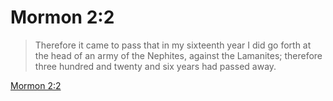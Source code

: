 # Mormon 2:2

> Therefore it came to pass that in my sixteenth year I did go forth at the head of an army of the Nephites, against the Lamanites; therefore three hundred and twenty and six years had passed away.

[Mormon 2:2](https://www.churchofjesuschrist.org/study/scriptures/bofm/morm/2?lang=eng&id=p2#p2)


